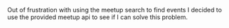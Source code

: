 Out of frustration with using the meetup search to find events I decided to use the provided meetup api to see if I can solve this problem.
